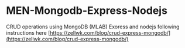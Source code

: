 # MEN-Mongodb-Express-Nodejs

CRUD operations using MongoDB (MLAB) Exoress and nodejs following instructions here [https://zellwk.com/blog/crud-express-mongodb/](https://zellwk.com/blog/crud-express-mongodb/)
